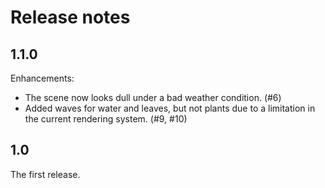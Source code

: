 # Release notes

## 1.1.0

Enhancements:

* The scene now looks dull under a bad weather condition. (#6)
* Added waves for water and leaves, but not plants due to a limitation
  in the current rendering system. (#9, #10)

## 1.0

The first release.

